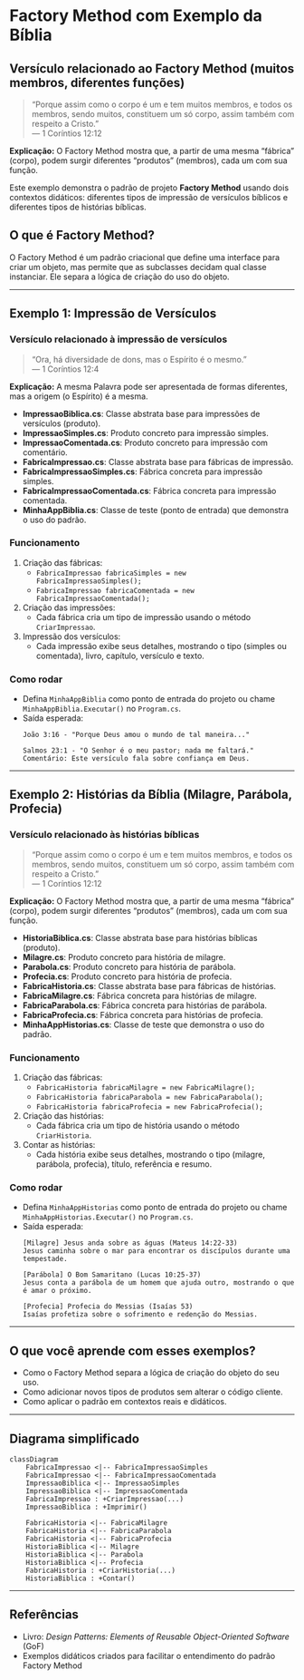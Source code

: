 # Factory Method com Exemplo da Bíblia

## Versículo relacionado ao Factory Method (muitos membros, diferentes funções)
> “Porque assim como o corpo é um e tem muitos membros, e todos os membros, sendo muitos, constituem um só corpo, assim também com respeito a Cristo.”  
> — 1 Coríntios 12:12

**Explicação:** O Factory Method mostra que, a partir de uma mesma “fábrica” (corpo), podem surgir diferentes “produtos” (membros), cada um com sua função.

Este exemplo demonstra o padrão de projeto **Factory Method** usando dois contextos didáticos: diferentes tipos de impressão de versículos bíblicos e diferentes tipos de histórias bíblicas.

## O que é Factory Method?
O Factory Method é um padrão criacional que define uma interface para criar um objeto, mas permite que as subclasses decidam qual classe instanciar. Ele separa a lógica de criação do uso do objeto.

---

## Exemplo 1: Impressão de Versículos

### Versículo relacionado à impressão de versículos
> “Ora, há diversidade de dons, mas o Espírito é o mesmo.”  
> — 1 Coríntios 12:4

**Explicação:** A mesma Palavra pode ser apresentada de formas diferentes, mas a origem (o Espírito) é a mesma.

- **ImpressaoBiblica.cs**: Classe abstrata base para impressões de versículos (produto).
- **ImpressaoSimples.cs**: Produto concreto para impressão simples.
- **ImpressaoComentada.cs**: Produto concreto para impressão com comentário.
- **FabricaImpressao.cs**: Classe abstrata base para fábricas de impressão.
- **FabricaImpressaoSimples.cs**: Fábrica concreta para impressão simples.
- **FabricaImpressaoComentada.cs**: Fábrica concreta para impressão comentada.
- **MinhaAppBiblia.cs**: Classe de teste (ponto de entrada) que demonstra o uso do padrão.

### Funcionamento
1. Criação das fábricas:
   - `FabricaImpressao fabricaSimples = new FabricaImpressaoSimples();`
   - `FabricaImpressao fabricaComentada = new FabricaImpressaoComentada();`
2. Criação das impressões:
   - Cada fábrica cria um tipo de impressão usando o método `CriarImpressao`.
3. Impressão dos versículos:
   - Cada impressão exibe seus detalhes, mostrando o tipo (simples ou comentada), livro, capítulo, versículo e texto.

### Como rodar
- Defina `MinhaAppBiblia` como ponto de entrada do projeto ou chame `MinhaAppBiblia.Executar()` no `Program.cs`.
- Saída esperada:
  ```
  João 3:16 - "Porque Deus amou o mundo de tal maneira..."

  Salmos 23:1 - "O Senhor é o meu pastor; nada me faltará."
  Comentário: Este versículo fala sobre confiança em Deus.
  ```

---

## Exemplo 2: Histórias da Bíblia (Milagre, Parábola, Profecia)

### Versículo relacionado às histórias bíblicas
> “Porque assim como o corpo é um e tem muitos membros, e todos os membros, sendo muitos, constituem um só corpo, assim também com respeito a Cristo.”  
> — 1 Coríntios 12:12

**Explicação:** O Factory Method mostra que, a partir de uma mesma “fábrica” (corpo), podem surgir diferentes “produtos” (membros), cada um com sua função.

- **HistoriaBiblica.cs**: Classe abstrata base para histórias bíblicas (produto).
- **Milagre.cs**: Produto concreto para história de milagre.
- **Parabola.cs**: Produto concreto para história de parábola.
- **Profecia.cs**: Produto concreto para história de profecia.
- **FabricaHistoria.cs**: Classe abstrata base para fábricas de histórias.
- **FabricaMilagre.cs**: Fábrica concreta para histórias de milagre.
- **FabricaParabola.cs**: Fábrica concreta para histórias de parábola.
- **FabricaProfecia.cs**: Fábrica concreta para histórias de profecia.
- **MinhaAppHistorias.cs**: Classe de teste que demonstra o uso do padrão.

### Funcionamento
1. Criação das fábricas:
   - `FabricaHistoria fabricaMilagre = new FabricaMilagre();`
   - `FabricaHistoria fabricaParabola = new FabricaParabola();`
   - `FabricaHistoria fabricaProfecia = new FabricaProfecia();`
2. Criação das histórias:
   - Cada fábrica cria um tipo de história usando o método `CriarHistoria`.
3. Contar as histórias:
   - Cada história exibe seus detalhes, mostrando o tipo (milagre, parábola, profecia), título, referência e resumo.

### Como rodar
- Defina `MinhaAppHistorias` como ponto de entrada do projeto ou chame `MinhaAppHistorias.Executar()` no `Program.cs`.
- Saída esperada:
  ```
  [Milagre] Jesus anda sobre as águas (Mateus 14:22-33)
  Jesus caminha sobre o mar para encontrar os discípulos durante uma tempestade.

  [Parábola] O Bom Samaritano (Lucas 10:25-37)
  Jesus conta a parábola de um homem que ajuda outro, mostrando o que é amar o próximo.

  [Profecia] Profecia do Messias (Isaías 53)
  Isaías profetiza sobre o sofrimento e redenção do Messias.
  ```

---

## O que você aprende com esses exemplos?
- Como o Factory Method separa a lógica de criação do objeto do seu uso.
- Como adicionar novos tipos de produtos sem alterar o código cliente.
- Como aplicar o padrão em contextos reais e didáticos.

---

## Diagrama simplificado

```mermaid
classDiagram
    FabricaImpressao <|-- FabricaImpressaoSimples
    FabricaImpressao <|-- FabricaImpressaoComentada
    ImpressaoBiblica <|-- ImpressaoSimples
    ImpressaoBiblica <|-- ImpressaoComentada
    FabricaImpressao : +CriarImpressao(...)
    ImpressaoBiblica : +Imprimir()

    FabricaHistoria <|-- FabricaMilagre
    FabricaHistoria <|-- FabricaParabola
    FabricaHistoria <|-- FabricaProfecia
    HistoriaBiblica <|-- Milagre
    HistoriaBiblica <|-- Parabola
    HistoriaBiblica <|-- Profecia
    FabricaHistoria : +CriarHistoria(...)
    HistoriaBiblica : +Contar()
```

---

## Referências
- Livro: *Design Patterns: Elements of Reusable Object-Oriented Software* (GoF)
- Exemplos didáticos criados para facilitar o entendimento do padrão Factory Method